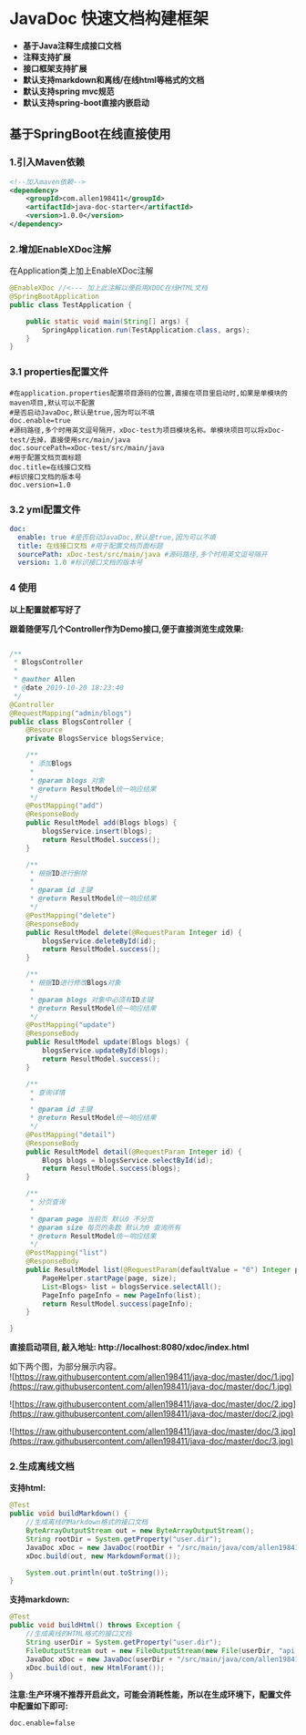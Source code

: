 
# JavaDoc 快速文档构建框架

- **基于Java注释生成接口文档**
- **注释支持扩展**
- **接口框架支持扩展**
- **默认支持markdown和离线/在线html等格式的文档**
- **默认支持spring mvc规范**
- **默认支持spring-boot直接内嵌启动**

## 基于SpringBoot在线直接使用

### 1.引入Maven依赖
```xml
<!--加入maven依赖-->
<dependency>
    <groupId>com.allen198411</groupId>
    <artifactId>java-doc-starter</artifactId>
    <version>1.0.0</version>
</dependency>
```

### 2.增加EnableXDoc注解
在Application类上加上EnableXDoc注解  
```java
@EnableXDoc //<--- 加上此注解以便启用XDOC在线HTML文档
@SpringBootApplication
public class TestApplication {

    public static void main(String[] args) {
        SpringApplication.run(TestApplication.class, args);
    }
}
```

### 3.1 properties配置文件
```
#在application.properties配置项目源码的位置,直接在项目里启动时,如果是单模块的maven项目,默认可以不配置
#是否启动JavaDoc,默认是true,因为可以不填
doc.enable=true 
#源码路径,多个时用英文逗号隔开，xDoc-test为项目模块名称。单模块项目可以将xDoc-test/去掉，直接使用src/main/java 
doc.sourcePath=xDoc-test/src/main/java  
#用于配置文档页面标题 
doc.title=在线接口文档  
#标识接口文档的版本号
doc.version=1.0   
```
### 3.2 yml配置文件
```yml
doc:
  enable: true #是否启动JavaDoc,默认是true,因为可以不填
  title: 在线接口文档 #用于配置文档页面标题
  sourcePath: xDoc-test/src/main/java #源码路径,多个时用英文逗号隔开
  version: 1.0 #标识接口文档的版本号
```

### 4 使用
**以上配置就都写好了**

**跟着随便写几个Controller作为Demo接口,便于直接浏览生成效果:**
```java

/**
 * BlogsController
 *
 * @author Allen
 * @date 2019-10-20 18:23:40
 */
@Controller
@RequestMapping("admin/blogs")
public class BlogsController {
    @Resource
    private BlogsService blogsService;

    /**
     * 添加Blogs
     *
     * @param blogs 对象
     * @return ResultModel统一响应结果
     */
    @PostMapping("add")
    @ResponseBody
    public ResultModel add(Blogs blogs) {
        blogsService.insert(blogs);
        return ResultModel.success();
    }

    /**
     * 根据ID进行删除
     *
     * @param id 主键
     * @return ResultModel统一响应结果
     */
    @PostMapping("delete")
    @ResponseBody
    public ResultModel delete(@RequestParam Integer id) {
        blogsService.deleteById(id);
        return ResultModel.success();
    }

    /**
     * 根据ID进行修改Blogs对象
     *
     * @param blogs 对象中必须有ID主键
     * @return ResultModel统一响应结果
     */
    @PostMapping("update")
    @ResponseBody
    public ResultModel update(Blogs blogs) {
        blogsService.updateById(blogs);
        return ResultModel.success();
    }

    /**
     * 查询详情
     *
     * @param id 主键
     * @return ResultModel统一响应结果
     */
    @PostMapping("detail")
    @ResponseBody
    public ResultModel detail(@RequestParam Integer id) {
        Blogs blogs = blogsService.selectById(id);
        return ResultModel.success(blogs);
    }

    /**
     * 分页查询
     *
     * @param page 当前页 默认0 不分页
     * @param size 每页的条数 默认为0 查询所有
     * @return ResultModel统一响应结果
     */
    @PostMapping("list")
    @ResponseBody
    public ResultModel list(@RequestParam(defaultValue = "0") Integer page, @RequestParam(defaultValue = "0") Integer size) {
        PageHelper.startPage(page, size);
        List<Blogs> list = blogsService.selectAll();
        PageInfo pageInfo = new PageInfo(list);
        return ResultModel.success(pageInfo);
    }

}

```

**直接启动项目, 敲入地址: http://localhost:8080/xdoc/index.html**  

如下两个图，为部分展示内容。  
![https://raw.githubusercontent.com/allen198411/java-doc/master/doc/1.jpg](https://raw.githubusercontent.com/allen198411/java-doc/master/doc/1.jpg)

![https://raw.githubusercontent.com/allen198411/java-doc/master/doc/2.jpg](https://raw.githubusercontent.com/allen198411/java-doc/master/doc/2.jpg)

![https://raw.githubusercontent.com/allen198411/java-doc/master/doc/3.jpg](https://raw.githubusercontent.com/allen198411/java-doc/master/doc/3.jpg)

### 2.生成离线文档
**支持html:**
```java
@Test
public void buildMarkdown() {
    //生成离线的Markdown格式的接口文档
    ByteArrayOutputStream out = new ByteArrayOutputStream();
    String rootDir = System.getProperty("user.dir");
    JavaDoc xDoc = new JavaDoc(rootDir + "/src/main/java/com/allen198411", new SpringWebFramework());
    xDoc.build(out, new MarkdownFormat());

    System.out.println(out.toString());
}
```

**支持markdown:**
```java
@Test
public void buildHtml() throws Exception {
    //生成离线的HTML格式的接口文档
    String userDir = System.getProperty("user.dir");
    FileOutputStream out = new FileOutputStream(new File(userDir, "api.html"));
    JavaDoc xDoc = new JavaDoc(userDir + "/src/main/java/com/allen198411", new SpringWebFramework());
    xDoc.build(out, new HtmlForamt());
}
```

**注意:生产环境不推荐开启此文，可能会消耗性能，所以在生成环境下，配置文件中配置如下即可:**
```txt
doc.enable=false
```